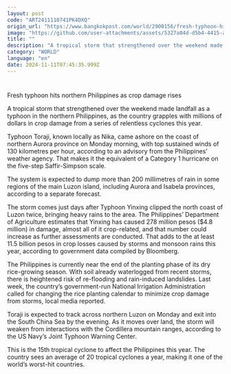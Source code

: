 ```yaml
---
layout: post
code: "ART2411110741PK4DXQ"
origin_url: "https://www.bangkokpost.com/world/2900156/fresh-typhoon-hits-northern-philippines-as-crop-damage-rises"
image: "https://github.com/user-attachments/assets/5327a04d-d5b4-4415-a5f0-4d32ffc19ae9"
title: ""
description: "A tropical storm that strengthened over the weekend made landfall as a typhoon in the northern Philippines, as the country grapples with millions of dollars in crop damage from a series of relentless cyclones this year."
category: "WORLD"
language: "en"
date: 2024-11-11T07:45:35.999Z
---
```


# 

Fresh typhoon hits northern Philippines as crop damage rises

A tropical storm that strengthened over the weekend made landfall as a typhoon in the northern Philippines, as the country grapples with millions of dollars in crop damage from a series of relentless cyclones this year. 

Typhoon Toraji, known locally as Nika, came ashore on the coast of northern Aurora province on Monday morning, with top sustained winds of 130 kilometres per hour, according to an advisory from the Philippines’ weather agency. That makes it the equivalent of a Category 1 hurricane on the five-step Saffir-Simpson scale. 

The system is expected to dump more than 200 millimetres of rain in some regions of the main Luzon island, including Aurora and Isabela provinces, according to a separate forecast. 

The storm comes just days after Typhoon Yinxing clipped the north coast of Luzon twice, bringing heavy rains to the area. The Philippines’ Department of Agriculture estimates that Yinxing has caused 278 million pesos ($4.8 million) in damage, almost all of it crop-related, and that number could increase as further assessments are conducted. That adds to the at least 11.5 billion pesos in crop losses caused by storms and monsoon rains this year, according to government data compiled by Bloomberg. 

The Philippines is currently near the end of the planting phase of its dry rice-growing season. With soil already waterlogged from recent storms, there is heightened risk of re-flooding and rain-induced landslides. Last week, the country’s government-run National Irrigation Administration called for changing the rice planting calendar to minimize crop damage from storms, local media reported.

Toraji is expected to track across northern Luzon on Monday and exit into the South China Sea by the evening. As it moves over land, the storm will weaken from interactions with the Cordillera mountain ranges, according to the US Navy’s Joint Typhoon Warning Center.

This is the 15th tropical cyclone to affect the Philippines this year. The country sees an average of 20 tropical cyclones a year, making it one of the world’s worst-hit countries.
